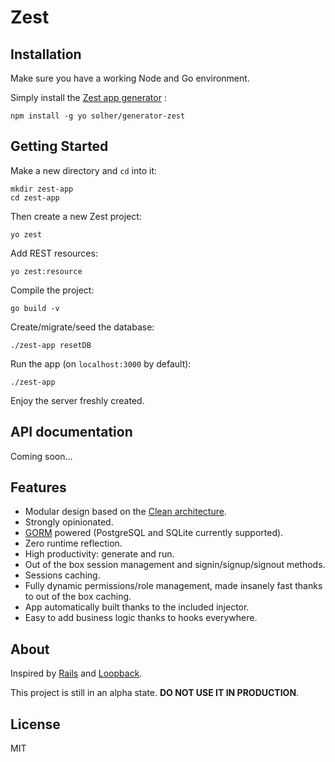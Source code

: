 # Zest

## Installation

Make sure you have a working Node and Go environment.

Simply install the [Zest app generator](https://github.com/solher/generator-zest) :

    npm install -g yo solher/generator-zest

## Getting Started

Make a new directory and `cd` into it:

    mkdir zest-app
    cd zest-app

Then create a new Zest project:

    yo zest

Add REST resources:

    yo zest:resource

Compile the project:

    go build -v

Create/migrate/seed the database:

    ./zest-app resetDB

Run the app (on `localhost:3000` by default):

    ./zest-app

Enjoy the server freshly created.

## API documentation

Coming soon...

## Features

* Modular design based on the [Clean architecture](https://blog.8thlight.com/uncle-bob/2012/08/13/the-clean-architecture.html).
* Strongly opinionated.
* [GORM](https://github.com/jinzhu/gorm) powered (PostgreSQL and SQLite currently supported).
* Zero runtime reflection.
* High productivity: generate and run.
* Out of the box session management and signin/signup/signout methods.
* Sessions caching.
* Fully dynamic permissions/role management, made insanely fast thanks to out of the box caching.
* App automatically built thanks to the included injector.
* Easy to add business logic thanks to hooks everywhere.

## About

Inspired by [Rails](https://github.com/rails/rails) and [Loopback](https://github.com/strongloop/loopback).

This project is still in an alpha state. **DO NOT USE IT IN PRODUCTION**.

## License

MIT
